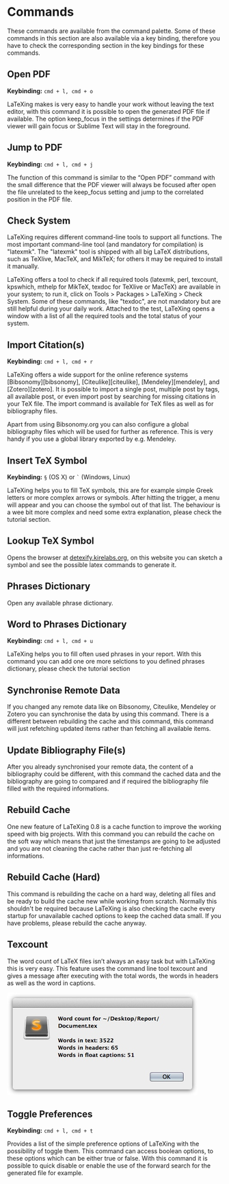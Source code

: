 # Commands

These commands are available from the command palette. Some of these commands
in this section are also available via a key binding, therefore you have to
check the corresponding section in the key bindings for these commands.

## Open PDF

**Keybinding:** `cmd + l, cmd + o`

LaTeXing makes is very easy to handle your work without leaving the text
editor, with this command it is possible to open the generated PDF file if
available. The option keep\_focus in the settings determines if the PDF viewer
will gain focus or Sublime Text will stay in the foreground.

## Jump to PDF

**Keybinding:** `cmd + l, cmd + j`

The function of this command is similar to the “Open PDF” command with the
small difference that the PDF viewer will always be focused after open the
file unrelated to the keep\_focus setting and jump to the correlated position
in the PDF file.

## Check System

LaTeXing requires different command-line tools to support all functions. The
most important command-line tool (and mandatory for compilation) is "latexmk".
The "latexmk" tool is shipped with all big LaTeX distributions, such as
TeXlive, MacTeX, and MikTeX; for others it may be required to install it
manually.

LaTeXing offers a tool to check if all required tools (latexmk, perl,
texcount, kpswhich, mthelp for MikTeX, texdoc for TeXlive or MacTeX) are
available in your system; to run it, click on Tools > Packages > LaTeXing >
Check System. Some of these commands, like "texdoc", are not mandatory but are
still helpful during your daily work. Attached to the test, LaTeXing opens a
window with a list of all the required tools and the total status of your
system.

## Import Citation(s)

**Keybinding:** `cmd + l, cmd + r`

LaTeXing offers a wide support for the online reference systems
[Bibsonomy][bibsonomy], [Citeulike][citeulike], [Mendeley][mendeley], and
[Zotero][zotero]. It is possible to import a single post, multiple post by
tags, all available post, or even import post by searching for missing
citations in your TeX file. The import command is available for TeX files as
well as for bibliography files.

Apart from using Bibsonomy.org you can also configure a global bibliography
files which will be used for further as reference. This is very handy if you
use a global library exported by e.g. Mendeley.

## Insert TeX Symbol

**Keybinding:** `§` (OS X) or <code>\`</code> (Windows, Linux)

LaTeXing helps you to fill TeX symbols, this are for example simple Greek
letters or more complex arrows or symbols. After hitting the trigger, a menu
will appear and you can choose the symbol out of that list. The behaviour is a
wee bit more complex and need some extra explanation, please check the
tutorial section.

## Lookup TeX Symbol

Opens the browser at [detexify.kirelabs.org][detexify], on this website you
can sketch a symbol and see the possible latex commands to generate it.

## Phrases Dictionary

Open any available phrase dictionary.

## Word to Phrases Dictionary

**Keybinding:** `cmd + l, cmd + u`

LaTeXing helps you to fill often used phrases in your report. With this
command you can add one ore more selctions to you defined phrases dictionary,
please check the tutorial section

## Synchronise Remote Data

If you changed any remote data like on Bibsonomy, Citeulike, Mendeley or
Zotero you can synchronise the data by using this command. There is a
different between rebuilding the cache and this command, this command will
just refetching updated items rather than fetching all available items.

## Update Bibliography File(s)

After you already synchronised your remote data, the content of a bibliography
could be different, with this command the cached data and the bibliography are
going to compared and if required the bibliography file filled with the
required informations.

## Rebuild Cache

One new feature of LaTeXing 0.8 is a cache function to improve the working
speed with big projects. With this command you can rebuild the cache on the
soft way which means that just the timestamps are going to be adjusted and you
are not cleaning the cache rather than just re-fetching all informations.

## Rebuild Cache (Hard)

This command is rebuilding the cache on a hard way, deleting all files and be
ready to build the cache new while working from scratch. Normally this
shouldn't be required because LaTeXing is also checking the cache every
startup for unavailable cached options to keep the cached data small. If you
have problems, please rebuild the cache anyway.

## Texcount

The word count of LaTeX files isn’t always an easy task but with LaTeXing this
is very easy. This feature uses the command line tool texcount and gives a
message after executing with the total words, the words in headers as well as
the word in captions.

![image](images/texcount.jpg)

## Toggle Preferences

**Keybinding:** `cmd + l, cmd + t`

Provides a list of the simple preference options of LaTeXing with the
possibility of toggle them. This command can access boolean options, to these
options which can be either true or false. With this command it is possible to
quick disable or enable the use of the forward search for the generated file
for example.

[detexify]: http://detexify.kirelabs.org/classify.html